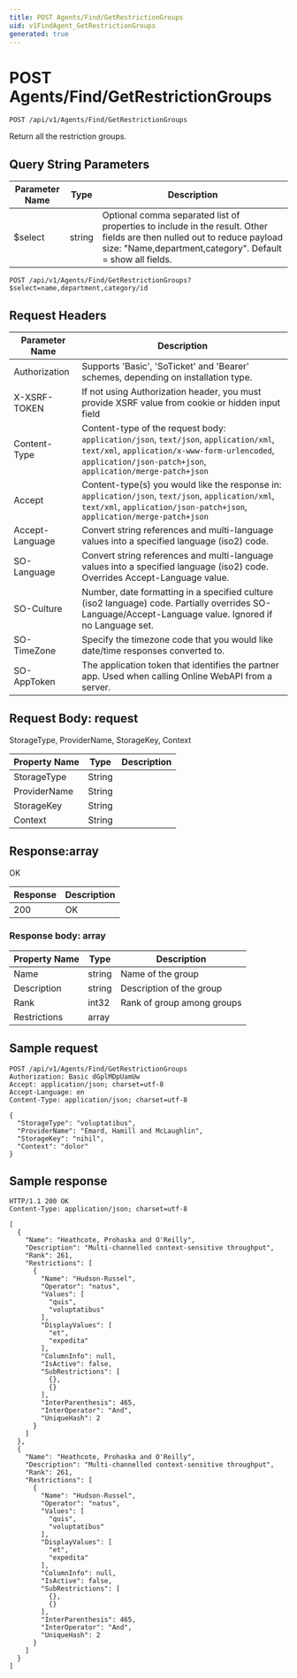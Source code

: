 ```yaml
---
title: POST Agents/Find/GetRestrictionGroups
uid: v1FindAgent_GetRestrictionGroups
generated: true
---
```


# POST Agents/Find/GetRestrictionGroups

```http
POST /api/v1/Agents/Find/GetRestrictionGroups
```

Return all the restriction groups.







## Query String Parameters

| Parameter Name | Type |  Description |
|----------------|------|--------------|
| $select | string |  Optional comma separated list of properties to include in the result. Other fields are then nulled out to reduce payload size: "Name,department,category". Default = show all fields. |

```http
POST /api/v1/Agents/Find/GetRestrictionGroups?$select=name,department,category/id
```


## Request Headers

| Parameter Name | Description |
|----------------|-------------|
| Authorization  | Supports 'Basic', 'SoTicket' and 'Bearer' schemes, depending on installation type. |
| X-XSRF-TOKEN   | If not using Authorization header, you must provide XSRF value from cookie or hidden input field |
| Content-Type | Content-type of the request body: `application/json`, `text/json`, `application/xml`, `text/xml`, `application/x-www-form-urlencoded`, `application/json-patch+json`, `application/merge-patch+json` |
| Accept         | Content-type(s) you would like the response in: `application/json`, `text/json`, `application/xml`, `text/xml`, `application/json-patch+json`, `application/merge-patch+json` |
| Accept-Language | Convert string references and multi-language values into a specified language (iso2) code. |
| SO-Language | Convert string references and multi-language values into a specified language (iso2) code. Overrides Accept-Language value. |
| SO-Culture | Number, date formatting in a specified culture (iso2 language) code. Partially overrides SO-Language/Accept-Language value. Ignored if no Language set. |
| SO-TimeZone | Specify the timezone code that you would like date/time responses converted to. |
| SO-AppToken | The application token that identifies the partner app. Used when calling Online WebAPI from a server. |

## Request Body: request 

StorageType, ProviderName, StorageKey, Context 

| Property Name | Type |  Description |
|----------------|------|--------------|
| StorageType | String |  |
| ProviderName | String |  |
| StorageKey | String |  |
| Context | String |  |

## Response:array

OK

| Response | Description |
|----------------|-------------|
| 200 | OK |

### Response body: array

| Property Name | Type |  Description |
|----------------|------|--------------|
| Name | string | Name of the group |
| Description | string | Description of the group |
| Rank | int32 | Rank of group among groups |
| Restrictions | array |  |

## Sample request

```http!
POST /api/v1/Agents/Find/GetRestrictionGroups
Authorization: Basic dGplMDpUamUw
Accept: application/json; charset=utf-8
Accept-Language: en
Content-Type: application/json; charset=utf-8

{
  "StorageType": "voluptatibus",
  "ProviderName": "Emard, Hamill and McLaughlin",
  "StorageKey": "nihil",
  "Context": "dolor"
}
```

## Sample response

```http_
HTTP/1.1 200 OK
Content-Type: application/json; charset=utf-8

[
  {
    "Name": "Heathcote, Prohaska and O'Reilly",
    "Description": "Multi-channelled context-sensitive throughput",
    "Rank": 261,
    "Restrictions": [
      {
        "Name": "Hudson-Russel",
        "Operator": "natus",
        "Values": [
          "quis",
          "voluptatibus"
        ],
        "DisplayValues": [
          "et",
          "expedita"
        ],
        "ColumnInfo": null,
        "IsActive": false,
        "SubRestrictions": [
          {},
          {}
        ],
        "InterParenthesis": 465,
        "InterOperator": "And",
        "UniqueHash": 2
      }
    ]
  },
  {
    "Name": "Heathcote, Prohaska and O'Reilly",
    "Description": "Multi-channelled context-sensitive throughput",
    "Rank": 261,
    "Restrictions": [
      {
        "Name": "Hudson-Russel",
        "Operator": "natus",
        "Values": [
          "quis",
          "voluptatibus"
        ],
        "DisplayValues": [
          "et",
          "expedita"
        ],
        "ColumnInfo": null,
        "IsActive": false,
        "SubRestrictions": [
          {},
          {}
        ],
        "InterParenthesis": 465,
        "InterOperator": "And",
        "UniqueHash": 2
      }
    ]
  }
]
```